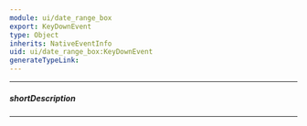 ```yaml
---
module: ui/date_range_box
export: KeyDownEvent
type: Object
inherits: NativeEventInfo
uid: ui/date_range_box:KeyDownEvent
generateTypeLink: 
---
```

---
##### shortDescription
<!-- Description goes here -->

---
<!-- Description goes here -->
